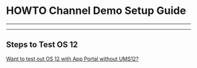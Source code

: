 # HOWTO Channel Demo Setup Guide

<!---
----------

----------

**NOTE:** North America Channel team have UMS / ICG environment in Microsoft Azure that certified IGEL channel partners can leverage to enroll devices with configured profiles. Administrative access to UMS is limited to IGEL Channel team.

----------

----------

## Steps to follow to setup IGEL OS device

1. If device was previously in UMS, contact IGEL Channel team with the following picture from device to remove device from IGEL UMS

    ![image01](Images/HOWTO-Channel-Demo-Setup-Guide-01.png)

2. Once IGEL Channel team have removed device from UMS then continue to next steps
3. On IGEL OS device, open a terminal window, remove device license, and reset to factory defaults. [Reset IGEL OS device (shortcut)](https://igel-community.github.io/IGEL-Docs-v02/Docs/HOWTO-Remove-IGEL-Device-License/#reset-igel-os-device-shortcut)
4. Reboot device and reconnect to ICG (remember to enable NTP (pool.ntp.org)) – Make sure to set time / date
5. Select the 90-day eval license

[FAQ - Time Service](https://igel-community.github.io/IGEL-Docs-v02/Docs/HOWTO-COSMOS/#faq-time-service)

[IGEL KB - OS 11 - Getting a Demo License](https://kb.igel.com/en/igel-subscription-and-more/current/getting-a-demo-license)

[IGEL KB - Overview: First Steps with IGEL OS](https://kb.igel.com/en/igel-os/11.10/overview-first-steps-with-igel-os-11)

-->

----------

----------

## Steps to Test OS 12

<!---

**NOTE:** Until UMS is setup for OS 12 testing, setup OS 12 device as standalone and install apps from IGEL app portal.

-->

[Want to test out OS 12 with App Portal without UMS12?](HOWTO-Add-Applications.md#want-to-test-out-os-12-with-app-portal-without-ums12)


<!---

----------

----------

## SHI Connection Settings (IGEL Base)

| Component | Value |
|-----------|-------|
| Address | https://cosmos-icg.igelcloud.com:443 |
| UMS Structure Tag | OS11-SHI-LG-EvalCenter |
| Password | `Contact IGEL Channel for password` |


## SHI Connection Settings (IGEL Base + ControlUp)

| Component | Value |
|-----------|-------|
| Address | https://cosmos-icg.igelcloud.com:443 |
| UMS Structure Tag | OS11-SHI-LG-CUP |
| Password | `Contact IGEL Channel for password` |

----------

----------

-->